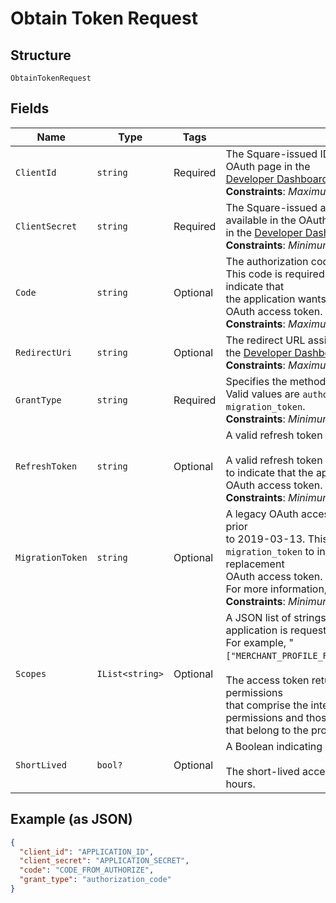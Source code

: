 
# Obtain Token Request

## Structure

`ObtainTokenRequest`

## Fields

| Name | Type | Tags | Description |
|  --- | --- | --- | --- |
| `ClientId` | `string` | Required | The Square-issued ID of your application, which is available in the OAuth page in the<br>[Developer Dashboard](../../https://developer.squareup.com/apps).<br>**Constraints**: *Maximum Length*: `191` |
| `ClientSecret` | `string` | Required | The Square-issued application secret for your application, which is available in the OAuth page<br>in the [Developer Dashboard](../../https://developer.squareup.com/apps).<br>**Constraints**: *Minimum Length*: `2`, *Maximum Length*: `1024` |
| `Code` | `string` | Optional | The authorization code to exchange.<br>This code is required if `grant_type` is set to `authorization_code` to indicate that<br>the application wants to exchange an authorization code for an OAuth access token.<br>**Constraints**: *Maximum Length*: `191` |
| `RedirectUri` | `string` | Optional | The redirect URL assigned in the OAuth page for your application in the [Developer Dashboard](../../https://developer.squareup.com/apps).<br>**Constraints**: *Maximum Length*: `2048` |
| `GrantType` | `string` | Required | Specifies the method to request an OAuth access token.<br>Valid values are `authorization_code`, `refresh_token`, and `migration_token`.<br>**Constraints**: *Minimum Length*: `10`, *Maximum Length*: `20` |
| `RefreshToken` | `string` | Optional | A valid refresh token for generating a new OAuth access token.<br><br>A valid refresh token is required if `grant_type` is set to `refresh_token`<br>to indicate that the application wants a replacement for an expired OAuth access token.<br>**Constraints**: *Minimum Length*: `2`, *Maximum Length*: `1024` |
| `MigrationToken` | `string` | Optional | A legacy OAuth access token obtained using a Connect API version prior<br>to 2019-03-13. This parameter is required if `grant_type` is set to<br>`migration_token` to indicate that the application wants to get a replacement<br>OAuth access token. The response also returns a refresh token.<br>For more information, see [Migrate to Using Refresh Tokens](../../https://developer.squareup.com/docs/oauth-api/migrate-to-refresh-tokens).<br>**Constraints**: *Minimum Length*: `2`, *Maximum Length*: `1024` |
| `Scopes` | `IList<string>` | Optional | A JSON list of strings representing the permissions that the application is requesting.<br>For example, "`["MERCHANT_PROFILE_READ","PAYMENTS_READ","BANK_ACCOUNTS_READ"]`".<br><br>The access token returned in the response is granted the permissions<br>that comprise the intersection between the requested list of permissions and those<br>that belong to the provided refresh token. |
| `ShortLived` | `bool?` | Optional | A Boolean indicating a request for a short-lived access token.<br><br>The short-lived access token returned in the response expires in 24 hours. |

## Example (as JSON)

```json
{
  "client_id": "APPLICATION_ID",
  "client_secret": "APPLICATION_SECRET",
  "code": "CODE_FROM_AUTHORIZE",
  "grant_type": "authorization_code"
}
```

